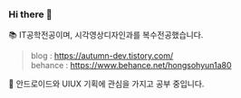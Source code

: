 ### Hi there 👋

📚 IT공학전공이며, 시각영상디자인과를 복수전공했습니다.  
> blog : https://autumn-dev.tistory.com/  
> behance : https://www.behance.net/hongsohyun1a80


 
🤔 안드로이드와 UIUX 기획에 관심을 가지고 공부 중입니다.


<!-- behance : https://www.behance.net/hongsohyun1a80  
**HSHyeon/HSHyeon** is a ✨ _special_ ✨ repository because its `README.md` (this file) appears on your GitHub profile.

Here are some ideas to get you started:

- 🔭 I’m currently working on ...
- 🌱 I’m currently learning ...
- 👯 I’m looking to collaborate on ...
- 🤔 I’m looking for help with ...
- 💬 Ask me about ...
- 📫 How to reach me: ...
- 😄 Pronouns: ...
- ⚡ Fun fact: ...
-->
